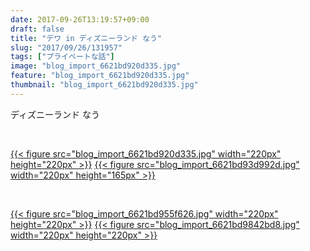 ```yaml
---
date: 2017-09-26T13:19:57+09:00
draft: false
title: "デワ in ディズニーランド なう"
slug: "2017/09/26/131957"
tags: ["プライベートな話"]
image: "blog_import_6621bd920d335.jpg"
feature: "blog_import_6621bd920d335.jpg"
thumbnail: "blog_import_6621bd920d335.jpg"
---
```

<p>ディズニーランド なう</p><p> </p><p><a href="blog_import_6621bd920d335.jpg">{{< figure src="blog_import_6621bd920d335.jpg" width="220px" height="220px" >}}</a> <a href="blog_import_6621bd93d992d.jpg">{{< figure src="blog_import_6621bd93d992d.jpg" width="220px" height="165px" >}}</a></p><p> </p><p><a href="blog_import_6621bd955f626.jpg">{{< figure src="blog_import_6621bd955f626.jpg" width="220px" height="220px" >}}</a> <a href="blog_import_6621bd9842bd8.jpg">{{< figure src="blog_import_6621bd9842bd8.jpg" width="220px" height="220px" >}}</a></p><p> </p><p> </p>


